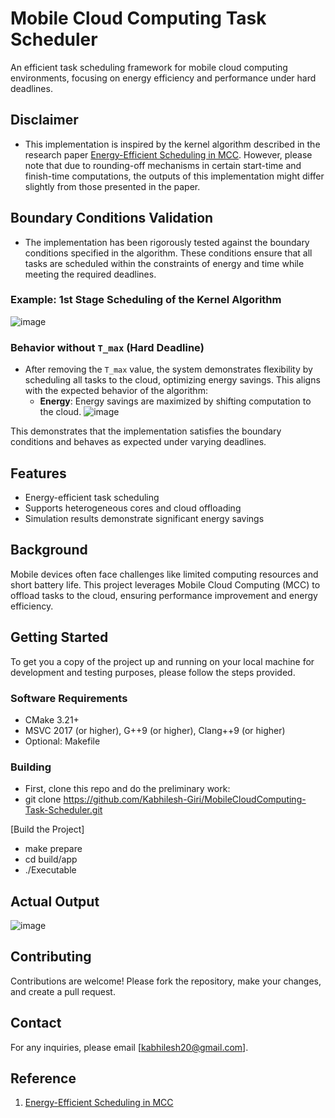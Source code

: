 # Mobile Cloud Computing Task Scheduler
An efficient task scheduling framework for mobile cloud computing environments, focusing on energy efficiency and performance under hard deadlines.

## Disclaimer
- This implementation is inspired by the kernel algorithm described in the research paper [Energy-Efficient Scheduling in MCC](https://ieeexplore.ieee.org/document/6973741). However, please note that due to rounding-off mechanisms in certain start-time and finish-time computations, the outputs of this implementation might differ slightly from those presented in the paper.

## Boundary Conditions Validation
- The implementation has been rigorously tested against the boundary conditions specified in the algorithm. These conditions ensure that all tasks are scheduled within the constraints of energy and time while meeting the required deadlines.

### Example: 1st Stage Scheduling of the Kernel Algorithm
![image](https://github.com/user-attachments/assets/932da080-64b5-40b1-b435-aeba5bcae606)

### Behavior without `T_max` (Hard Deadline)
- After removing the `T_max` value, the system demonstrates flexibility by scheduling all tasks to the cloud, optimizing energy savings. This aligns with the expected behavior of the algorithm:
  - **Energy**: Energy savings are maximized by shifting computation to the cloud.
![image](https://github.com/user-attachments/assets/b3eae672-bb6b-4afa-b692-99529716fe90)

This demonstrates that the implementation satisfies the boundary conditions and behaves as expected under varying deadlines.

## Features
- Energy-efficient task scheduling
- Supports heterogeneous cores and cloud offloading
- Simulation results demonstrate significant energy savings

## Background
Mobile devices often face challenges like limited computing resources and short battery life. This project leverages Mobile Cloud Computing (MCC) to offload tasks to the cloud, ensuring performance improvement and energy efficiency.

## Getting Started
To get you a copy of the project up and running on your local machine for development and testing purposes, please follow the steps provided.

### Software Requirements
- CMake 3.21+
- MSVC 2017 (or higher), G++9 (or higher), Clang++9 (or higher)
- Optional: Makefile

### Building
- First, clone this repo and do the preliminary work:
- git clone https://github.com/Kabhilesh-Giri/MobileCloudComputing-Task-Scheduler.git

[Build the Project]
- make prepare
- cd build/app
- ./Executable

## Actual Output
![image](https://github.com/user-attachments/assets/7bd7a904-9bd3-4c33-adc6-66fc08e860b8)

## Contributing
Contributions are welcome!
Please fork the repository, make your changes, and create a pull request.

## Contact
For any inquiries, please email [kabhilesh20@gmail.com].

## Reference
1. [Energy-Efficient Scheduling in MCC](https://ieeexplore.ieee.org/document/6973741)




